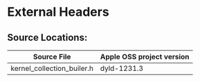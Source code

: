 # External Headers

## Source Locations:

| Source File  | Apple OSS project version |
| ------------- | ------------- |
| kernel_collection_builer.h  | dyld-1231.3  |
